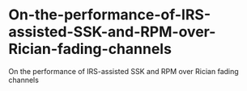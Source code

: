 # On-the-performance-of-IRS-assisted-SSK-and-RPM-over-Rician-fading-channels
On the performance of IRS-assisted SSK and RPM over Rician fading channels
